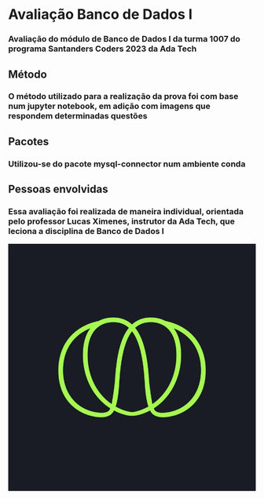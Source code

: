 # Avaliação Banco de Dados I
### Avaliação do módulo de Banco de Dados I da turma 1007 do programa Santanders Coders 2023 da Ada Tech
## Método
### O método utilizado para a realização da prova foi com base num jupyter notebook, em adição com imagens que respondem determinadas questões
## Pacotes
### Utilizou-se do pacote mysql-connector num ambiente conda
## Pessoas envolvidas
### Essa avaliação foi realizada de maneira individual, orientada pelo professor Lucas Ximenes, instrutor da Ada Tech, que leciona a disciplina de Banco de Dados I

![Alt text](logo_ada.png)